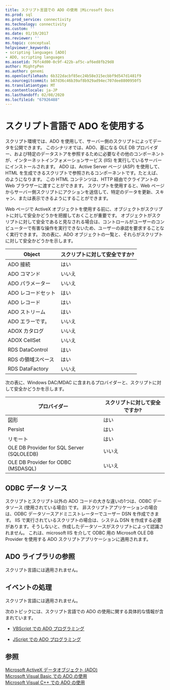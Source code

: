 ```yaml
---
title: スクリプト言語での ADO の使用 |Microsoft Docs
ms.prod: sql
ms.prod_service: connectivity
ms.technology: connectivity
ms.custom: ''
ms.date: 01/19/2017
ms.reviewer: ''
ms.topic: conceptual
helpviewer_keywords:
- scripting languages [ADO]
- ADO, scripting languages
ms.assetid: 76fc4d00-0c9f-422b-af5c-af6ed8fb29d8
author: MightyPen
ms.author: genemi
ms.openlocfilehash: 6b322dacbf85ec24b58e315ecbbf9d547d1481f9
ms.sourcegitcommit: b87d36c46b39af8b929ad94ec707dee8800950f5
ms.translationtype: MT
ms.contentlocale: ja-JP
ms.lasthandoff: 02/08/2020
ms.locfileid: "67926488"
---
```

# <a name="using-ado-with-scripting-languages"></a>スクリプト言語で ADO を使用する
スクリプト環境では、ADO を使用して、サーバー側のスクリプトによってデータを公開できます。 このシナリオでは、ADO、基になる OLE DB プロバイダー、および特定のデータストアを参照するために必要なその他のコンポーネントが、インターネットインフォメーションサービス (IIS) を実行しているサーバーにインストールされます。 ADO は、Active Server ページ (ASP) を使用して、HTML を生成できるスクリプトで参照されるコンポーネントです。たとえば、のようになります。 この HTML コンテンツは、HTTP 経由でクライアントの Web ブラウザーに渡すことができます。 スクリプトを使用すると、Web ページからサーバー側スクリプトにアクションを送信して、特定のデータを更新、スキャン、または表示できるようにすることができます。  
  
 Web ページで ActiveX オブジェクトを使用する前に、オブジェクトがスクリプトに対して安全かどうかを把握しておくことが重要です。 オブジェクトがスクリプトに対して安全であると見なされる場合は、コントロールがユーザーのコンピューターで有害な操作を実行できないため、ユーザーの承認を要求することなく実行できます。 次の表に、ADO オブジェクトの一覧と、それらがスクリプトに対して安全かどうかを示します。  
  
|Object|スクリプトに対して安全ですか?|  
|------------|-------------------------|  
|ADO 接続|はい|  
|ADO コマンド|いいえ|  
|ADO パラメーター|いいえ|  
|ADO レコードセット|はい|  
|ADO レコード|はい|  
|ADO ストリーム|はい|  
|ADO エラーです。|いいえ|  
|ADOX カタログ|いいえ|  
|ADOX CellSet|いいえ|  
|RDS DataControl|はい|  
|RDS の領域スペース|はい|  
|RDS DataFactory|いいえ|  
  
 次の表に、Windows DAC/MDAC に含まれるプロバイダーと、スクリプトに対して安全かどうかを示します。  
  
|プロバイダー|スクリプトに対して安全ですか?|  
|--------------|-------------------------|  
|図形|はい|  
|Persist|はい|  
|リモート|はい|  
|OLE DB Provider for SQL Server (SQLOLEDB)|いいえ|  
|OLE DB Provider for ODBC (MSDASQL)|いいえ|  
  
## <a name="odbc-data-sources"></a>ODBC データ ソース  
 スクリプトとスクリプト以外の ADO コードの大きな違いの1つは、ODBC データソース (使用されている場合) です。 非スクリプトアプリケーションの場合は、ODBC データソースアドミニストレーターでユーザー DSN を作成できます。 IIS で実行されているスクリプトの場合は、システム DSN を作成する必要があります。そうしないと、作成したデータソースがスクリプトによって認識されません。 これは、microsoft IIS を介して ODBC 用の Microsoft OLE DB Provider を使用する ADO スクリプトアプリケーションに適用されます。  
  
## <a name="referencing-the-ado-library"></a>ADO ライブラリの参照  
 スクリプト言語には適用されません。  
  
## <a name="handling-events"></a>イベントの処理  
 スクリプト言語には適用されません。  
  
 次のトピックには、スクリプト言語での ADO の使用に関する具体的な情報が含まれています。  
  
-   [VBScript での ADO プログラミング](../../../ado/guide/appendixes/vbscript-ado-programming.md)  
  
-   [JScript での ADO プログラミング](../../../ado/guide/appendixes/jscript-ado-programming.md)  
  
## <a name="see-also"></a>参照  
 [Microsoft ActiveX データオブジェクト (ADO)](../../../ado/microsoft-activex-data-objects-ado.md)   
 [Microsoft Visual Basic での ADO の使用](../../../ado/guide/appendixes/using-ado-with-microsoft-visual-basic.md)   
 [Microsoft Visual C++ での ADO の使用](../../../ado/guide/appendixes/using-ado-with-microsoft-visual-c.md)   
